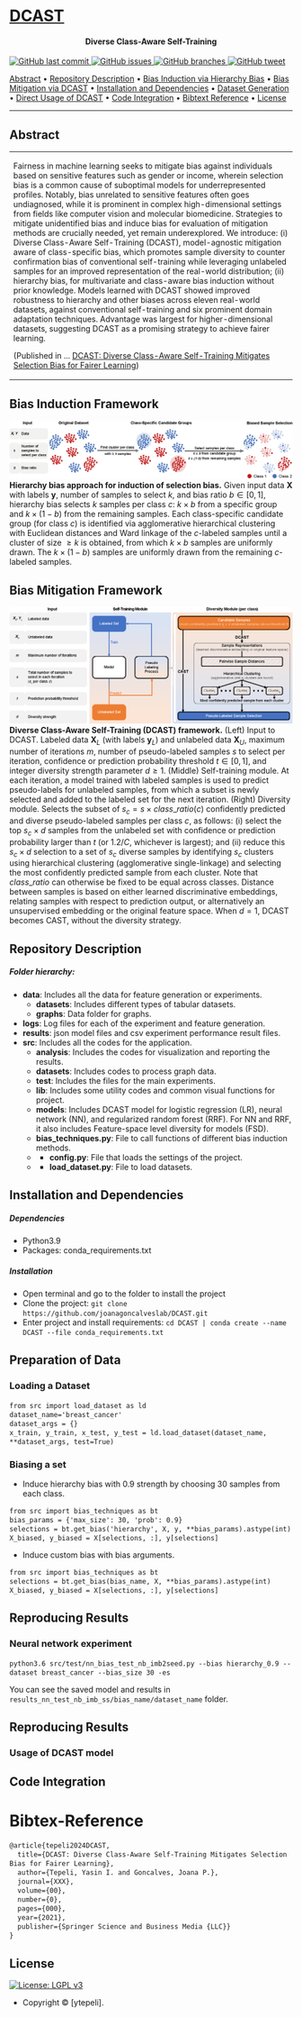 <h1>
  <br>
  <a href="https://github.com/joanagoncalveslab/DCAST/archive/refs/heads/main.zip">DCAST</a>
</h1> 

<h4 align="center">Diverse Class-Aware Self-Training</h4>

<p>
    <a href="https://github.com/joanagoncalveslab/DCAST/commits/main/">
    <img src="https://img.shields.io/badge/last%20commit-september-yellow"
         alt="GitHub last commit">
    <a href="https://github.com/joanagoncalveslab/DCAST/issues">
    <img src="https://img.shields.io/badge/open%20issues-0-green"
         alt="GitHub issues">
    <a href="https://github.com/joanagoncalveslab/DCAST/branches">
    <img src="https://img.shields.io/badge/branches-1-blue"
         alt="GitHub branches">
    <a href="https://twitter.com/intent/tweet?text=Try biasing and debiasing your ML models with hierarhcy bias and DCAST from @GoncalvesLab &url=https://github.com/joanagoncalveslab/DCAST">
    <img src="https://img.shields.io/twitter/url?url=https%3A%2F%2Fgitlab.ewi.tudelft.nl%2Fgoncalveslab/phd-thesis-2020-yasin-tepeli/DCAST" alt="GitHub tweet">
    
</p>
      
<p>
  <a href="#abstract">Abstract</a> •
  <a href="#repository-description">Repository Description</a> •
  <a href="#Bias-induction-framework">Bias Induction via Hierarchy Bias</a> •
  <a href="#framework-and-single-cancer-experiment">Bias Mitigation via DCAST</a> •
  <a href="#installation-and-dependencies">Installation and Dependencies</a> •
  <a href="#dataset-generation">Dataset Generation</a> •
  <a href="#direct-usage-of-dcast">Direct Usage of DCAST</a> •
  <a href="#code-integration">Code Integration</a> •
  <a href="#bibtext-reference">Bibtext Reference</a> •
  <a href="#license">License</a>
</p>


---

## Abstract

<table>
<tr>
<td>
  
Fairness in machine learning seeks to mitigate bias against individuals based on sensitive features such as gender or income, wherein selection bias is a common cause of suboptimal models for underrepresented profiles. Notably, bias unrelated to sensitive features often goes undiagnosed, while it is prominent in complex high-dimensional settings from fields like computer vision and molecular biomedicine. Strategies to mitigate unidentified bias and induce bias for evaluation of mitigation methods are crucially needed, yet remain underexplored. We introduce: (i) Diverse Class-Aware Self-Training (DCAST), model-agnostic mitigation aware of class-specific bias, which promotes sample diversity to counter confirmation bias of conventional self-training while leveraging unlabeled samples for an improved representation of the real-world distribution; (ii) hierarchy bias, for multivariate and class-aware bias induction without prior knowledge. Models learned with DCAST showed improved robustness to hierarchy and other biases across eleven real-world datasets, against conventional self-training and six prominent domain adaptation techniques. Advantage was largest for higher-dimensional datasets, suggesting DCAST as a promising strategy to achieve fairer learning.

(Published in ...  <a href="#">DCAST: Diverse Class-Aware Self-Training Mitigates Selection Bias for Fairer Learning</a>)

</td>
</tr>
</table>



## Bias Induction Framework
![Hierarchy Framework](bias_induction_framework.png "Hierarchy Framework")
**Hierarchy bias approach for induction of selection bias.**
Given input data $\boldsymbol{X}$ with labels $\boldsymbol{y}$, number of samples to select $k$, and bias ratio $b \in [0,1]$, hierarchy bias selects $k$ samples per class $c$: $k \times b$ from a specific group and $k \times (1-b)$ from the remaining samples. Each class-specific candidate group (for class $c$) is identified via agglomerative hierarchical clustering with Euclidean distances and Ward linkage of the $c$-labeled samples until a cluster of size $\geq k$ is obtained, from which $k \times b$ samples are uniformly drawn. The $k \times (1-b)$ samples are uniformly drawn from the remaining $c$-labeled samples. 

## Bias Mitigation Framework
![DCAST Framework](bias_mitigation_framework.png "DCAST Framework")
**Diverse Class-Aware Self-Training (DCAST) framework.**
(Left) Input to DCAST. 
Labeled data $\boldsymbol{X}_L$ (with labels $\boldsymbol{y}_L$) and unlabeled data $\boldsymbol{X}_U$, maximum number of iterations $m$, number of pseudo-labeled samples $s$ to select per iteration, confidence or prediction probability threshold $t \in [0,1]$, and integer diversity strength parameter $d \geq 1$. 
(Middle) Self-training module. At each iteration, a model trained with labeled samples is used to predict pseudo-labels for unlabeled samples, from which a subset is newly selected and added to the labeled set for the next iteration. 
(Right) Diversity module. 
Selects the subset of $s_c = s \times class\_ratio(c)$ confidently predicted and diverse pseudo-labeled samples per class $c$, as follows: (i) select the top $s_c \times d$ samples from the unlabeled set with confidence or prediction probability larger than $t$ (or $1.2/C$, whichever is largest); and (ii) reduce this $s_c \times d$ selection to a set of $s_c$ diverse samples by identifying $s_c$ clusters using hierarchical clustering (agglomerative single-linkage) and selecting the most confidently predicted sample from each cluster. Note that $class\_ratio$ can otherwise be fixed to be equal across classes. Distance between samples is based on either learned discriminative embeddings, relating samples with respect to prediction output, or alternatively an unsupervised embedding or the original feature space. When $d=1$, DCAST becomes CAST, without the diversity strategy.


## Repository Description

##### Folder hierarchy:
* **data**: Includes all the data for feature generation or experiments.
  * **datasets**: Includes different types of tabular datasets.
  * **graphs**: Data folder for graphs.
* **logs**: Log files for each of the experiment and feature generation.
* **results**: json model files and csv experiment performance result files.
* **src**: Includes all the codes for the application.
  * **analysis**: Includes the codes for visualization and reporting the results.
  * **datasets**: Includes codes to process graph data.
  * **test**: Includes the files for the main experiments.
  * **lib**: Includes some utility codes and common visual functions for project.
  * **models**: Includes DCAST model for logistic regression (LR), neural network (NN), and regularized random forest (RRF). For NN and RRF, it also includes Feature-space level diversity for models (FSD).
  * **bias_techniques.py**: File to call functions of different bias induction methods.
  * * **config.py**: File that loads the settings of the project.
  * * **load_dataset.py**: File to load datasets.


## Installation and Dependencies

##### Dependencies
* Python3.9
* Packages: conda_requirements.txt

##### Installation
* Open terminal and go to the folder to install the project
* Clone the project: `git clone https://github.com/joanagoncalveslab/DCAST.git`
* Enter project and install requirements: `cd DCAST | conda create --name DCAST --file conda_requirements.txt`

## Preparation of Data

### Loading a Dataset 
```
from src import load_dataset as ld
dataset_name='breast_cancer'
dataset_args = {}
x_train, y_train, x_test, y_test = ld.load_dataset(dataset_name, **dataset_args, test=True)
```

### Biasing a set
* Induce hierarchy bias with 0.9 strength by choosing 30 samples from each class. 
```
from src import bias_techniques as bt
bias_params = {'max_size': 30, 'prob': 0.9}
selections = bt.get_bias('hierarchy', X, y, **bias_params).astype(int)
X_biased, y_biased = X[selections, :], y[selections]
```
* Induce custom bias with bias arguments.
```
from src import bias_techniques as bt
selections = bt.get_bias(bias_name, X, **bias_params).astype(int)
X_biased, y_biased = X[selections, :], y[selections]
```

## Reproducing Results
### Neural network experiment
```shell script
python3.6 src/test/nn_bias_test_nb_imb2seed.py --bias hierarchy_0.9 --dataset breast_cancer --bias_size 30 -es
```
You can see the saved model and results in `results_nn_test_nb_imb_ss/bias_name/dataset_name` folder.


## Reproducing Results
### Usage of DCAST model


## Code Integration


# Bibtex-Reference
```
@article{tepeli2024DCAST,
  title={DCAST: Diverse Class-Aware Self-Training Mitigates Selection Bias for Fairer Learning},
  author={Tepeli, Yasin I. and Goncalves, Joana P.},
  journal={XXX},
  volume={00},
  number={0},
  pages={000},
  year={2021},
  publisher={Springer Science and Business Media {LLC}}
}
```

## License

[![License: LGPL v3](https://img.shields.io/badge/License-LGPL%20v3-blue.svg?style=flat-square)](https://tldrlegal.com/license/gnu-lesser-general-public-license-v3-(lgpl-3))

- Copyright © [ytepeli].

